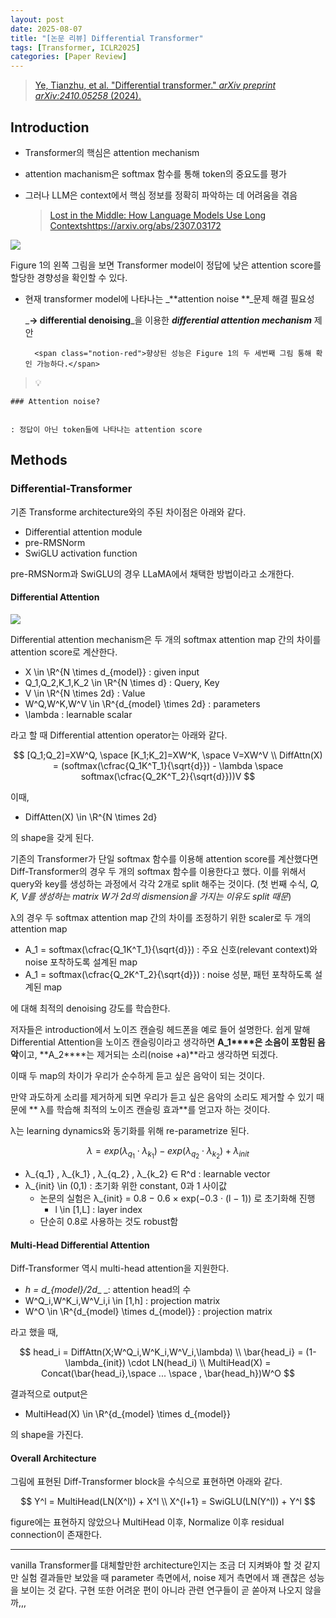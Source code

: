 ```yaml
---
layout: post
date: 2025-08-07
title: "[논문 리뷰] Differential Transformer"
tags: [Transformer, ICLR2025]
categories: [Paper Review]
---
```


> [Ye, Tianzhu, et al. "Differential transformer." ](https://arxiv.org/abs/2410.05258)[_arXiv preprint arXiv:2410.05258_](https://arxiv.org/abs/2410.05258)[ (2024).](https://arxiv.org/abs/2410.05258)



## Introduction

- Transformer의 핵심은 attention mechanism
- attention machanism은 softmax 함수를 통해 token의 중요도를 평가
- 그러나 LLM은 context에서 핵심 정보를 정확히 파악하는 데 어려움을 겪음

	> [Lost in the Middle: How Language Models Use Long Contextshttps://arxiv.org/abs/2307.03172](https://arxiv.org/abs/2307.03172)


![](https://prod-files-secure.s3.us-west-2.amazonaws.com/542b861c-36a8-4051-84e5-8804b6728dba/9083ea56-691a-4752-ae26-47f403431ac8/image.png?X-Amz-Algorithm=AWS4-HMAC-SHA256&X-Amz-Content-Sha256=UNSIGNED-PAYLOAD&X-Amz-Credential=ASIAZI2LB466RZYUQ7VX%2F20251008%2Fus-west-2%2Fs3%2Faws4_request&X-Amz-Date=20251008T090116Z&X-Amz-Expires=3600&X-Amz-Security-Token=IQoJb3JpZ2luX2VjECEaCXVzLXdlc3QtMiJGMEQCID4%2BZDqjqoHtdb7zEAv1KYd%2BCRPe1JXLT7oYrzEhNFHJAiAPwpb%2BFZniz7LiVQ5RWKvnImZY9yAE7oW%2BTZbRJv5o%2BSqIBAi5%2F%2F%2F%2F%2F%2F%2F%2F%2F%2F8BEAAaDDYzNzQyMzE4MzgwNSIMZPl7BttcQte7WPZFKtwDxSoHI5rT6%2FQfxJNg4DfCd4g5zfyaX8eEpp5jxNis9vS%2FmFw6ueqxbOyGUFxsJUS92b36wzrgbQIiyG7iH9qH4Ub6dA6JRp9Per4row3DUgfnPIPfHP4pSN3gDXJlx%2FlF5RPyGtiAGNGA6l96laLSwS5Va266WmpeUIGl0V%2Bbu3noOo89GaY3hkSSksWtBzyEAGPTGKR3ww%2ByluH7Y6UXq5DRgQ7kp4aBKoMpDP9oL94JjRHHhGLWSUH67%2Bb9q1CwsZ%2BGYfvyQUgpKUP0mjYMmuhfZUHQPTYa1%2BAHSQO22TVCg6IQAv6CU7iupA7hhntiemho386SimaBtbMekmDGfAxYYo5D4LPByRsiVysR%2FCqsG0tVihRwrpfbVDDTNieU4ZutWDaaOKlDWeucz1AcSvniZFvqxEW2xrCpcG%2BIap5rJb7Z8mFR%2FqL22K%2FoRGe6RTEtk9g%2FHZNffpIzQcicnDqS%2FC4LldHcMHqSLMGNn96FGvB6%2FLYRi7FoB3UsHoy%2FKtRlaLRWq7CCwQJ0EjNCQ%2FXMykDgNMKt6QsluzqFDAq82wpvTeUSeTTwj8jAXDrOHE6CTFCPV1m0cVsXq2YbuRFGEQo2R%2BH7O6bHXvJIkKVezBDm%2BHdbmIRUemQw1r%2BYxwY6pgEJgP%2BzdtBHj9pANKuctB%2B1RzRMMwURhnCu5Uch1bmcO3LyrAP3AImZp7iGnkxcNWo1nCTE%2FYTAdsuT3x6lDOwxxgbSuaoas9wF%2Fcfaes1xYjKIKvzyQ4Fk2NYbE8Ni0De%2BF1QDRB0%2BDRDpWB3Vd1aCMkUy%2B84%2BwjfIICjUs6DIolNkjxv%2BmDrQ0yFidhJtvwtGKN7KPxLYoOzRw6SMkiLZoFsX5IYj&X-Amz-Signature=c358d5f88b4e5567bcbefd12c3ec8214da5a5286b90672f2414f132c934f1af5&X-Amz-SignedHeaders=host&x-amz-checksum-mode=ENABLED&x-id=GetObject)


Figure 1의 왼쪽 그림을 보면 Transformer model이 정답에 낮은 attention score를 할당한 경향성을 확인할 수 있다.

- 현재 transformer model에 나타나는 _**attention noise **_문제 해결 필요성

	_**→ differential denoising**_을 이용한 _**differential attention mechanism**_ 제안


		<span class="notion-red">향상된 성능은 Figure 1의 두 세번째 그림 통해 확인 가능하다.</span>


> 💡 


	### Attention noise?


	: 정답이 아닌 token들에 나타나는 attention score



## Methods



### Differential-Transformer


기존 Transforme architecture와의 주된 차이점은 아래와 같다.

- Differential attention module
- pre-RMSNorm
- SwiGLU activation function

pre-RMSNorm과 SwiGLU의 경우 LLaMA에서 채택한 방법이라고 소개한다.



#### Differential Attention


![](https://prod-files-secure.s3.us-west-2.amazonaws.com/542b861c-36a8-4051-84e5-8804b6728dba/116d70b2-1963-4810-9167-f4c7d8a06e8f/image.png?X-Amz-Algorithm=AWS4-HMAC-SHA256&X-Amz-Content-Sha256=UNSIGNED-PAYLOAD&X-Amz-Credential=ASIAZI2LB466RZYUQ7VX%2F20251008%2Fus-west-2%2Fs3%2Faws4_request&X-Amz-Date=20251008T090116Z&X-Amz-Expires=3600&X-Amz-Security-Token=IQoJb3JpZ2luX2VjECEaCXVzLXdlc3QtMiJGMEQCID4%2BZDqjqoHtdb7zEAv1KYd%2BCRPe1JXLT7oYrzEhNFHJAiAPwpb%2BFZniz7LiVQ5RWKvnImZY9yAE7oW%2BTZbRJv5o%2BSqIBAi5%2F%2F%2F%2F%2F%2F%2F%2F%2F%2F8BEAAaDDYzNzQyMzE4MzgwNSIMZPl7BttcQte7WPZFKtwDxSoHI5rT6%2FQfxJNg4DfCd4g5zfyaX8eEpp5jxNis9vS%2FmFw6ueqxbOyGUFxsJUS92b36wzrgbQIiyG7iH9qH4Ub6dA6JRp9Per4row3DUgfnPIPfHP4pSN3gDXJlx%2FlF5RPyGtiAGNGA6l96laLSwS5Va266WmpeUIGl0V%2Bbu3noOo89GaY3hkSSksWtBzyEAGPTGKR3ww%2ByluH7Y6UXq5DRgQ7kp4aBKoMpDP9oL94JjRHHhGLWSUH67%2Bb9q1CwsZ%2BGYfvyQUgpKUP0mjYMmuhfZUHQPTYa1%2BAHSQO22TVCg6IQAv6CU7iupA7hhntiemho386SimaBtbMekmDGfAxYYo5D4LPByRsiVysR%2FCqsG0tVihRwrpfbVDDTNieU4ZutWDaaOKlDWeucz1AcSvniZFvqxEW2xrCpcG%2BIap5rJb7Z8mFR%2FqL22K%2FoRGe6RTEtk9g%2FHZNffpIzQcicnDqS%2FC4LldHcMHqSLMGNn96FGvB6%2FLYRi7FoB3UsHoy%2FKtRlaLRWq7CCwQJ0EjNCQ%2FXMykDgNMKt6QsluzqFDAq82wpvTeUSeTTwj8jAXDrOHE6CTFCPV1m0cVsXq2YbuRFGEQo2R%2BH7O6bHXvJIkKVezBDm%2BHdbmIRUemQw1r%2BYxwY6pgEJgP%2BzdtBHj9pANKuctB%2B1RzRMMwURhnCu5Uch1bmcO3LyrAP3AImZp7iGnkxcNWo1nCTE%2FYTAdsuT3x6lDOwxxgbSuaoas9wF%2Fcfaes1xYjKIKvzyQ4Fk2NYbE8Ni0De%2BF1QDRB0%2BDRDpWB3Vd1aCMkUy%2B84%2BwjfIICjUs6DIolNkjxv%2BmDrQ0yFidhJtvwtGKN7KPxLYoOzRw6SMkiLZoFsX5IYj&X-Amz-Signature=24e85b255b5fb24626338527b6f4c722ecd1a9c34805dec4206b78d19cea48ff&X-Amz-SignedHeaders=host&x-amz-checksum-mode=ENABLED&x-id=GetObject)


Differential attention mechanism은 두 개의 softmax attention map 간의 차이를 attention score로 계산한다.

- X \in \R^{N \times d\_{model}} : given input
- Q\_1,Q\_2,K\_1,K\_2 \in \R^{N \times d} : Query, Key
- V \in \R^{N \times 2d} : Value
- W^Q,W^K,W^V \in \R^{d\_{model} \times 2d} : parameters
- \lambda : learnable scalar

라고 할 때 Differential attention operator는 아래와 같다.


$$
[Q_1;Q_2]=XW^Q, \space [K_1;K_2]=XW^K, \space V=XW^V \\
DiffAttn(X) = (softmax(\cfrac{Q_1K^T_1}{\sqrt{d}}) - \lambda \space softmax(\cfrac{Q_2K^T_2}{\sqrt{d}}))V
$$


이때,

- DiffAtten(X) \in \R^{N \times 2d}

의 shape을 갖게 된다.


기존의 Transformer가 단일 softmax 함수를 이용해 attention score를 계산했다면 Diff-Transformer의 경우 두 개의 softmax 함수를 이용한다고 했다. 이를 위해서 query와 key를 생성하는 과정에서 각각 2개로 split 해주는 것이다. <span class="notion-red">(첫 번째 수식, </span><span class="notion-red">_Q, K, V를 생성하는 matrix W가 2d의 dismension을 가지는 이유도 split 때문_</span><span class="notion-red">)</span>


 λ의 경우 두 softmax attention map 간의 차이를 조정하기 위한 scaler로 두 개의 attention map

- A\_1 = softmax(\cfrac{Q\_1K^T\_1}{\sqrt{d}}) : 주요 신호(relevant context)와 noise 포착하도록 설계된 map
- A\_1 = softmax(\cfrac{Q\_2K^T\_2}{\sqrt{d}}) : noise 성분, 패턴 포착하도록 설계된 map 

에 대해 최적의 denoising 강도를 학습한다.


저자들은 introduction에서 노이즈 캔슬링 헤드폰을 예로 들어 설명한다. 쉽게 말해 Differential Attention을 노이즈 캔슬링이라고 생각하면 **A\_1****은 소음이 포함된 음악**이고, **A\_2****는 제거되는 소리(noise +a)**라고 생각하면 되겠다. 


이때 두 map의 차이가 우리가 순수하게 듣고 싶은 음악이 되는 것이다. 


만약 과도하게 소리를 제거하게 되면 우리가 듣고 싶은 음악의 소리도 제거할 수 있기 때문에 ** λ를 학습해 최적의 노이즈 캔슬링 효과**를 얻고자 하는 것이다.


λ는 learning dynamics와 동기화를 위해 re-parametrize 된다.


$$
\lambda = exp(\lambda_{q_1} \cdot \lambda_{k_1}) - exp(\lambda_{q_2} \cdot \lambda_{k_2}) + \lambda_{init}
$$

- λ\_{q\_1} , λ\_{k\_1} , λ\_{q\_2} , λ\_{k\_2} ∈ R^d : learnable vector
- λ\_{init} \in (0,1) : 초기화 위한 constant, 0과 1 사이값
	- 논문의 실험은 λ\_{init} = 0.8 − 0.6 × exp(−0.3 · (l − 1)) 로 초기화해 진행
		- l \in [1,L] : layer index
	- 단순히 0.8로 사용하는 것도 robust함


#### **Multi-Head Differential Attention**


Diff-Transformer 역시 multi-head attention을 지원한다.

- _h = d\_{model}/2d__ _: attention head의 수
- W^Q\_i,W^K\_i,W^V\_i,i \in [1,h] : projection matrix
- W^O \in \R^{d\_{model} \times d\_{model}} : projection matrix

라고 했을 때,


$$
head_i = DiffAttn(X;W^Q_i,W^K_i,W^V_i,\lambda) \\
\bar{head_i} = (1-\lambda_{init}) \cdot LN(head_i) \\
MultiHead(X) = Concat(\bar{head_i},\space ... \space , \bar{head_h})W^O
$$


결과적으로 output은

- MultiHead(X) \in \R^{d\_{model} \times d\_{model}}

의 shape을 가진다.



#### Overall Architecture


그림에 표현된 Diff-Transformer block을 수식으로 표현하면 아래와 같다.


$$
Y^l = MultiHead(LN(X^l)) + X^l \\
X^{l+1} = SwiGLU(LN(Y^l)) + Y^l
$$


figure에는 표현하지 않았으나 MultiHead 이후, Normalize 이후 residual connection이 존재한다.


---


vanilla Transformer를 대체할만한 architecture인지는 조금 더 지켜봐야 할 것 같지만 실험 결과들만 보았을 때 parameter 측면에서, noise 제거 측면에서 꽤 괜찮은 성능을 보이는 것 같다. 구현 또한 어려운 편이 아니라 관련 연구들이 곧 쏟아져 나오지 않을까,,,

